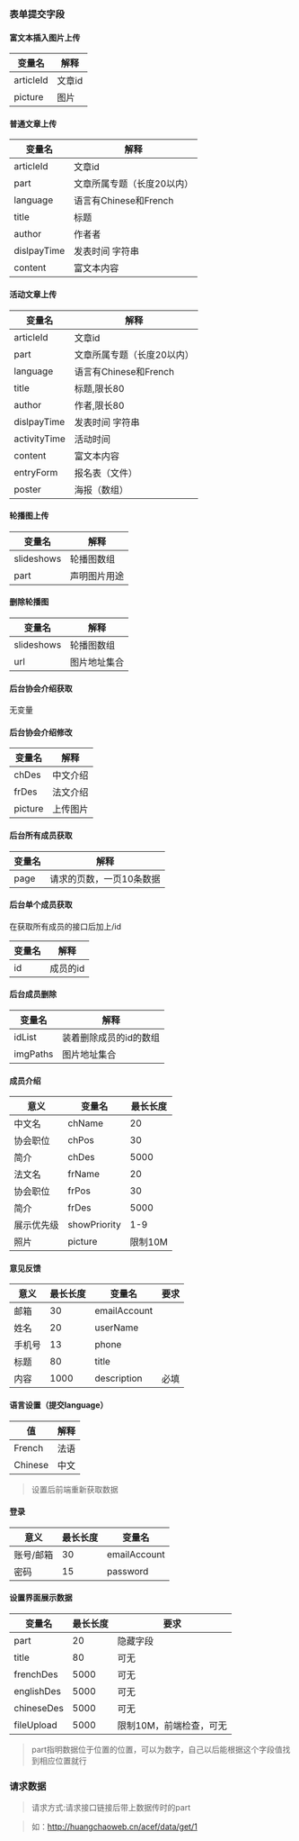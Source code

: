 ### 表单提交字段
#### 富文本插入图片上传
变量名 | 解释
---|---
articleId | 文章id
picture | 图片

#### 普通文章上传
变量名 | 解释
---|---
articleId | 文章id
part | 文章所属专题（长度20以内）
language | 语言有Chinese和French
title | 标题
author | 作者者
dislpayTime | 发表时间 字符串
content | 富文本内容



#### 活动文章上传
变量名 | 解释
---|---
articleId | 文章id
part | 文章所属专题（长度20以内）
language | 语言有Chinese和French
title | 标题,限长80
author | 作者,限长80
dislpayTime | 发表时间 字符串
activityTime| 活动时间
content | 富文本内容
entryForm | 报名表（文件）
poster | 海报（数组）

#### 轮播图上传
变量名 | 解释
---|---
slideshows | 轮播图数组
part | 声明图片用途

#### 删除轮播图
变量名 | 解释
---|---
slideshows | 轮播图数组
url | 图片地址集合

#### 后台协会介绍获取
无变量


#### 后台协会介绍修改
变量名 | 解释
---|---
chDes | 中文介绍
frDes | 法文介绍
picture | 上传图片

#### 后台所有成员获取

变量名 | 解释
---|---
page | 请求的页数，一页10条数据

#### 后台单个成员获取
在获取所有成员的接口后加上/id

变量名 | 解释
---|---
id | 成员的id

#### 后台成员删除

变量名 | 解释
---|---
idList | 装着删除成员的id的数组
imgPaths|图片地址集合

#### 成员介绍
意义 | 变量名 | 最长长度 
--- |--- |--- 
中文名 |chName | 20 
协会职位|chPos| 30 
简介 |chDes| 5000 
法文名 |frName | 20 
协会职位|frPos| 30 
简介 |frDes| 5000 
展示优先级|showPriority|1-9
照片|picture | 限制10M

#### 意见反馈
意义        | 最长长度  | 变量名| 要求
---         |---        |---|---
邮箱   | 30        | emailAccount
姓名        | 20        | userName
手机号      | 13| phone
标题   | 80        | title
内容        | 1000        | description |必填

####  语言设置（提交language）
值 | 解释
---|---
French | 法语
Chinese | 中文
> 设置后前端重新获取数据

#### 登录

意义        | 最长长度  | 变量名
---         |---        |---
账号/邮箱   | 30        | emailAccount
密码        | 15        | password





#### 设置界面展示数据
变量名 | 最长长度 | 要求
---|--- |---
part | 20 | 隐藏字段
title | 80 |可无
frenchDes | 5000 |可无
englishDes | 5000 |可无
chineseDes | 5000 |可无
fileUpload | 5000 |限制10M，前端检查，可无

> part指明数据位于位置的位置，可以为数字，自己以后能根据这个字段值找到相应位置就行

### 请求数据
> 请求方式:请求接口链接后带上数据传时的part

> 如：http://huangchaoweb.cn/acef/data/get/1